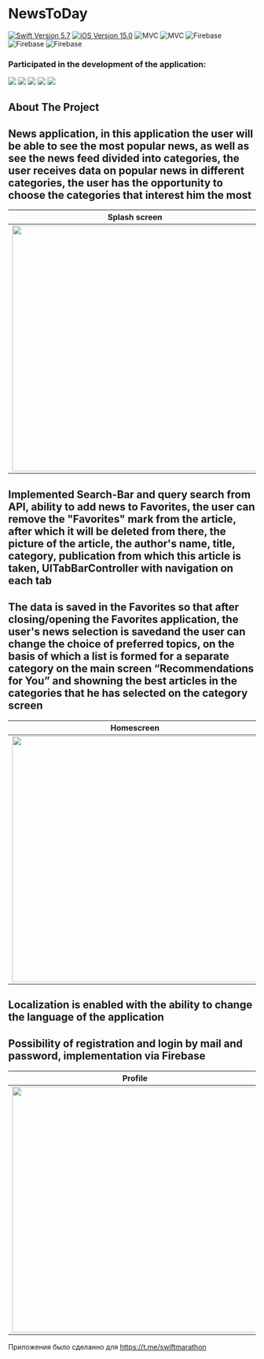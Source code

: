 # NewsToDay

<p align="left"> 
<a href="https://swift.org">
<img src="https://img.shields.io/badge/Swift-5.7-orange" alt="Swift Version 5.7" /></a>
<a href="https://developer.apple.com/ios/">
<img src="https://img.shields.io/badge/iOS-15.0%2B-success" alt="iOS Version 15.0"/></a>
<img src="https://img.shields.io/badge/MVC-ff69b4" alt="MVC" /></a>
<img src="https://img.shields.io/badge/No storyboard-purple" alt="MVC" /></a>
<img src="https://img.shields.io/badge/Firebase-blue" alt="Firebase" /></a>
<img src="https://img.shields.io/badge/Kingfisher-green" alt="Firebase" /></a>
<img src="https://img.shields.io/badge/SnapKit-red" alt="Firebase" /></a>
</p>

### Participated in the development of the application:
<p align="left"> 
<a href="https://github.com/Ojidaemo">
<img src="https://img.shields.io/badge/Ojidaemo-red"/></a>
<a href="https://github.com/Loveink">
<img src="https://img.shields.io/badge/Loveink-pink"/></a>
<a href="https://github.com/Alex123423">
<img src="https://img.shields.io/badge/Alex123423-gray"/></a>
<a href="https://github.com/kheladzedev">
<img src="https://img.shields.io/badge/kheladzedev-blue"/></a>
<a href="https://github.com/4Leonid">
<img src="https://img.shields.io/badge/4Leonid-green"/></a>
</p>

## About The Project

## News application, in this application the user will be able to see the most popular news, as well as see the news feed divided into categories, the user receives data on popular news in different categories, the user has the opportunity to choose the categories that interest him the most

| Splash screen | Onboarding | Categories |
| --- | --- | --- |
| <img src="https://user-images.githubusercontent.com/46907557/238901010-4aae9446-020d-41cb-95f9-7c2b00fdc8f9.png" height="500">|<img src="https://user-images.githubusercontent.com/46907557/238901004-ca63821a-aeb1-4297-8151-909d3cf9d2be.png" height="500"/>| <img src="https://user-images.githubusercontent.com/46907557/238906568-5e1b0e5a-18c9-4fbb-a6e6-89a6ca54708b.png" height="500"/>|
##
## Implemented Search-Bar and query search from API, ability to add news to Favorites, the user can remove the "Favorites" mark from the article, after which it will be deleted from there, the picture of the article, the author's name, title, category, publication from which this article is taken, UITabBarController with navigation on each tab
## The data is saved in the Favorites so that after closing/opening the Favorites application, the user's news selection is savedand the user can change the choice of preferred topics, on the basis of which a list is formed for a separate category on the main screen “Recommendations for You” and showning the best articles in the categories that he has selected on the category screen

| Homescreen | Article | Bookmarks |
| --- | --- | --- |
| <img src="https://user-images.githubusercontent.com/46907557/238900993-bb4a5fcf-577a-4c0a-aa9b-1afff04aacd3.png" height="500">|<img src="https://user-images.githubusercontent.com/46907557/238900968-9846d186-47d7-4e6c-b428-6088742b1de8.png" height="500"/>| <img src="https://user-images.githubusercontent.com/46907557/238900990-1d8c7eef-a291-4ec8-a4c9-4ec15fc4bb8c.png" height="500"/>|
##
## Localization is enabled with the ability to change the language of the application
## Possibility of registration and login by mail and password, implementation via Firebase

| Profile | Terms & Conditions | Languages |
| --- | --- | --- |
| <img src="https://user-images.githubusercontent.com/46907557/238901005-a24827d5-6683-4f3f-9122-736369202038.png" height="500">|<img src="https://user-images.githubusercontent.com/46907557/238901012-2d7f9649-1b8c-4624-8a10-7dbad5bb217b.png" height="500"/>| <img src="https://user-images.githubusercontent.com/46907557/238901000-5dd41a72-8b41-4867-a040-e761760c3dc5.png" height="500"/>|

Приложения было сделанно для https://t.me/swiftmarathon
